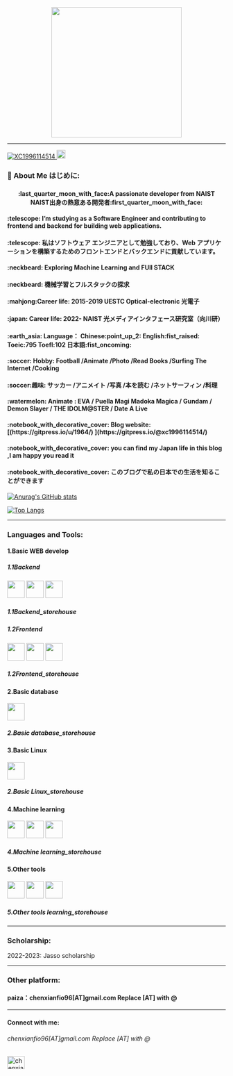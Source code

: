 <!-- 注释：0：参考网站 https://zenn.dev/yutakatay/articles/kirakira-github-profile -->
<!-- 注释：1：https://gist.github.com/rxaviers/7360908 用来做表情包：eg:'<h4 align="left">:telescope:' -->

<!-- 2：在需要进行分割的两行之间添加单独的一行内容： **** -->

<!-- 3：img src="https://media.giphy.com/media/M9gbBd9nbDrOTu1Mqx/giphy.gif"
M9gbBd9nbDrOTu1Mqx 这一段换成
直接复制粘贴
<iframe src="https://giphy.com/embed/bre9Mgy3vkAO7WpwhK" width="480" height="265" frameBorder="0" class="giphy-embed" allowFullScreen></iframe><p><a href="https://giphy.com/gifs/swaps4-bre9Mgy3vkAO7WpwhK">via GIPHY</a></p>
中的bre9Mgy3vkAO7WpwhK 换成你想要的图片的embed的后缀 -->





<div id="header" align="center">
  <img src="https://media.giphy.com/media/13VFATn4bxBCXm/giphy.gif" width="300"/>
</div>

****



<p align="left">
  <a href="https://github.com/XC1996114514/XC1996114514/">
    <img src="https://komarev.com/ghpvc/?username=XC1996114514&color=blueviolet&style=flat" alt="XC1996114514" />
  
   <a href="https://github.com/XC1996114514">
    <img height="20" src="https://img.shields.io/github/followers/XC1996114514?label=follow&logo=github&style=flat" />
  </a>   

    

    
  </p>

  <!--注释：添加计数标签 https://github.com/antonkomarev/github-profile-views-counter   要改的改img后面加&-->


  
  
### :mount_fuji: About Me はじめに:
  
<h4 align="middle">:last_quarter_moon_with_face:A passionate developer from NAIST　NAIST出身の熱意ある開発者:first_quarter_moon_with_face:</h4>





<h4 align="left">:telescope: I’m studying as a Software Engineer and contributing to frontend and backend for building web applications.</h4>

<h4 align="left">:telescope: 私はソフトウェア エンジニアとして勉強しており、Web アプリケーションを構築するためのフロントエンドとバックエンドに貢献しています。</h4>

<h4 align="left">:neckbeard: Exploring Machine Learning and FUll STACK</h4>

<h4 align="left">:neckbeard: 機械学習とフルスタックの探求</h4>

<h4 align="left">:mahjong:Career life: 2015-2019 UESTC Optical-electronic 光電子  </h4>

<h4 align="left">:japan: Career life: 2022- NAIST 光メディアインタフェース研究室（向川研）  </h4>

<h4 align="left"> :earth_asia: Language： Chinese:point_up_2:  English:fist_raised: Toeic:795 Toefl:102  日本語:fist_oncoming:　</h4>

<h4 align="left">:soccer: Hobby: Football /Animate /Photo /Read Books /Surfing The Internet /Cooking</h4>

<h4 align="left">:soccer:趣味: サッカー /アニメイト /写真 /本を読む /ネットサーフィン /料理 </h4>

<h4 align="left">:watermelon: Animate : EVA / Puella Magi Madoka Magica / Gundam / Demon Slayer / THE IDOLM@STER / Date A Live</h4>

<h4 align="left">:notebook_with_decorative_cover: Blog website: [(https://gitpress.io/u/1964/)       ](https://gitpress.io/@xc1996114514/)</h4>

<h4 align="left">:notebook_with_decorative_cover:  you can find my Japan life in this blog ,I am happy you read it </h4>
<h4 align="left">:notebook_with_decorative_cover:  このブログで私の日本での生活を知ることができます</h4>

[![Anurag's GitHub stats](https://github-readme-stats.vercel.app/api?username=XC1996114514&show_icons=true&theme=cobalt
)](https://github.com/anuraghazra/github-readme-stats)



[![Top Langs](https://github-readme-stats.vercel.app/api/top-langs/?username=XC1996114514&exclude_repo=github-slideshow)](https://github.com/anuraghazra/github-readme-stats)



****
<h3 align="left">Languages and Tools:</h3>
<h4 align="left">1.Basic WEB develop</h4>

<h5 align="left">1.1Backend </h5>
<div>
  <img src="https://cdn.jsdelivr.net/gh/devicons/devicon/icons/go/go-original-wordmark.svg" width="40" height="40" />
  <img src="https://cdn.jsdelivr.net/gh/devicons/devicon/icons/cplusplus/cplusplus-plain.svg" width="40" height="40"/>
  <img src="https://cdn.jsdelivr.net/gh/devicons/devicon/icons/java/java-original-wordmark.svg" width="40" height="40" />
</div>
<h5 align="left">1.1Backend_storehouse </h5>


                    
<h5 align="left">1.2Frontend</h5>  
<div>
<img src="https://cdn.jsdelivr.net/gh/devicons/devicon/icons/javascript/javascript-original.svg" width="40" height="40"/>
<img src="https://cdn.jsdelivr.net/gh/devicons/devicon/icons/css3/css3-original-wordmark.svg"  width="40" height="40" />
<img src="https://cdn.jsdelivr.net/gh/devicons/devicon/icons/html5/html5-plain-wordmark.svg"  width="40" height="40" />
</div>                            
<h5 align="left">1.2Frontend_storehouse</h5>  


<h4 align="left">2.Basic database</h4>

<img src="https://cdn.jsdelivr.net/gh/devicons/devicon/icons/mysql/mysql-original-wordmark.svg" width="40" height="40" />
<h5 align="left">2.Basic database_storehouse</h5>            

 
<h4 align="left">3.Basic Linux</h4>


<img src="https://cdn.jsdelivr.net/gh/devicons/devicon/icons/centos/centos-original-wordmark.svg" width="40" height="40"/>
<h5 align="left">2.Basic Linux_storehouse</h5>  


<h4 align="left">4.Machine learning</h4>
<div>
<img src="https://cdn.jsdelivr.net/gh/devicons/devicon/icons/python/python-original-wordmark.svg" width="40" height="40" />
<img src="https://cdn.jsdelivr.net/gh/devicons/devicon/icons/pytorch/pytorch-plain-wordmark.svg" width="40" height="40" />
<img src="https://cdn.jsdelivr.net/gh/devicons/devicon/icons/r/r-original.svg"  width="40" height="40" />       
</div> 
<h5 align="left">4.Machine learning_storehouse</h5>  

<h4 align="left">5.Other tools</h4>

<div>
<img src="https://cdn.jsdelivr.net/gh/devicons/devicon/icons/matlab/matlab-original.svg" width="40" height="40" />
<img src="https://cdn.jsdelivr.net/gh/devicons/devicon/icons/c/c-original.svg"  width="40" height="40"/>          
<img src="https://cdn.jsdelivr.net/gh/devicons/devicon/icons/git/git-original-wordmark.svg" width="40" height="40" />
</div>                     
<h5 align="left">5.Other tools learning_storehouse</h5>  

****
<h3 align="left">Scholarship:</h3>
2022-2023: Jasso scholarship

****
<h3 align="left">Other platform:</h3>
<h4 align="left">paiza：chenxianfio96[AT]gmail.com  Replace [AT] with @ </h4>

****
<h4 align="left">Connect with me: </h4>
<p align="left">
  
<h6 align="left">chenxianfio96[AT]gmail.com  Replace [AT] with @   </h6>
  
<a href="https://www.leetcode.com/chenxianfio96" target="blank"><img align="center" src="https://raw.githubusercontent.com/rahuldkjain/github-profile-readme-generator/master/src/images/icons/Social/leet-code.svg" alt="chenxianfio96" height="30" width="40" /></a>
</p>


